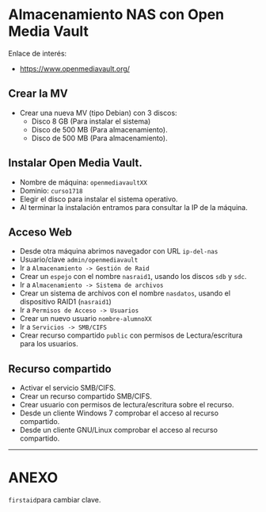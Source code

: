 

# Almacenamiento NAS con Open Media Vault

Enlace de interés: 
* https://www.openmediavault.org/

## Crear la MV

* Crear una nueva MV (tipo Debian) con 3 discos:
    * Disco 8 GB (Para instalar el sistema)
    * Disco de 500 MB (Para almacenamiento).
    * Disco de 500 MB (Para almacenamiento).
    
## Instalar Open Media Vault.

* Nombre de máquina: `openmediavaultXX`
* Dominio: `curso1718`
* Elegir el disco para instalar el sistema operativo.
* Al terminar la instalación entramos para consultar la IP de la máquina.

## Acceso Web

* Desde otra máquina abrimos navegador con URL `ip-del-nas`
* Usuario/clave `admin/openmediavault`
* Ir a `Almacenamiento -> Gestión de Raid`
* Crear un `espejo` con el nombre `nasraid1`, usando los discos `sdb` y `sdc`.
* Ir a `Almacenamiento -> Sistema de archivos`
* Crear un sistema de archivos con el nombre `nasdatos`, usando el dispositivo RAID1 (`nasraid1`)
* Ir a `Permisos de Acceso -> Usuarios`
* Crear un nuevo usuario `nombre-alumnoXX`
* Ir a `Servicios -> SMB/CIFS`
* Crear recurso compartido `public` con permisos de Lectura/escritura para los usuarios.

## Recurso compartido

* Activar el servicio SMB/CIFS.
* Crear un recurso compartido SMB/CIFS.
* Crear usuario con permisos de lectura/escritura sobre el recurso.
* Desde un cliente Windows 7 comprobar el acceso al recurso compartido.
* Desde un cliente GNU/Linux comprobar el acceso al recurso compartido.

---

# ANEXO

`firstaid`para cambiar clave.
